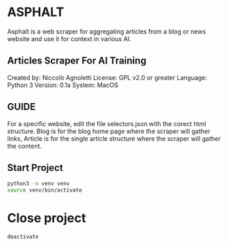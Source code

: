 # ASPHALT
Asphalt is a web scraper for aggregating articles from a blog or news website and use it for context in various AI.

## Articles Scraper For AI Training
Created by: Niccolò Agnoletti
License: GPL v2.0 or greater
Language: Python 3
Version: 0.1a
System: MacOS


## GUIDE
For a specific website, edit the file selectors.json with the corect html structure. Blog is for the blog home page where the scraper will gather links, Article is for the single article structure where the scraper will gather the content.


## Start Project
```bash
python3 -m venv venv
source venv/bin/activate
```

# Close project
```bash
deactivate
```